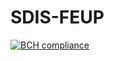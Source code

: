 # SDIS-FEUP
[![BCH compliance](https://bettercodehub.com/edge/badge/jflcarvalho/SDIS-FEUP?branch=develop)](https://bettercodehub.com/)
